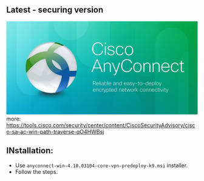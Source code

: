 ## Latest - securing version 
![](https://github.com/nu11secur1ty/CISCO/blob/master/AnyConnect/Windows/docs/Cisco-AnyConnect.png)
more: https://tools.cisco.com/security/center/content/CiscoSecurityAdvisory/cisco-sa-ac-win-path-traverse-qO4HWBsj

## INstallation:

- Use `anyconnect-win-4.10.03104-core-vpn-predeploy-k9.msi` installer.
- Follow the steps.
